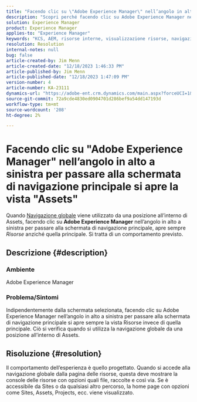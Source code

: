 ```yaml
---
title: "Facendo clic su \"Adobe Experience Manager\" nell’angolo in alto a sinistra per passare alla schermata di navigazione principale, si apre la visualizzazione \"Risorse\""
description: "Scopri perché facendo clic su Adobe Experience Manager nell’angolo in alto a sinistra si apre la visualizzazione Risorse invece di quella principale."
solution: Experience Manager
product: Experience Manager
applies-to: "Experience Manager"
keywords: "KCS, AEM, risorse interne, visualizzazione risorse, navigazione globale"
resolution: Resolution
internal-notes: null
bug: false
article-created-by: Jim Menn
article-created-date: "12/18/2023 1:46:33 PM"
article-published-by: Jim Menn
article-published-date: "12/18/2023 1:47:09 PM"
version-number: 4
article-number: KA-23111
dynamics-url: "https://adobe-ent.crm.dynamics.com/main.aspx?forceUCI=1&pagetype=entityrecord&etn=knowledgearticle&id=4d765ed5-ab9d-ee11-be37-6045bd006268"
source-git-commit: 72a9cde4830ed0904701d286bef9a54dd147193d
workflow-type: tm+mt
source-wordcount: '208'
ht-degree: 2%

---
```


# Facendo clic su &quot;Adobe Experience Manager&quot; nell’angolo in alto a sinistra per passare alla schermata di navigazione principale si apre la vista &quot;Assets&quot;


Quando [Navigazione globale](https://experienceleague.adobe.com/docs/experience-manager-cloud-service/content/sites/authoring/getting-started/basic-handling.html?lang=en#global-navigation) viene utilizzato da una posizione all’interno di Assets, facendo clic su <b>Adobe Experience Manager</b> nell’angolo in alto a sinistra per passare alla schermata di navigazione principale, apre sempre *Risorse* anziché quella principale. Si tratta di un comportamento previsto.

## Descrizione {#description}


### Ambiente

Adobe Experience Manager

### Problema/Sintomi

Indipendentemente dalla schermata selezionata, facendo clic su Adobe Experience Manager nell’angolo in alto a sinistra per passare alla schermata di navigazione principale si apre sempre la vista Risorse invece di quella principale. Ciò si verifica quando si utilizza la navigazione globale da una posizione all’interno di Assets.


## Risoluzione {#resolution}


Il comportamento dell’esperienza è quello progettato. Quando si accede alla navigazione globale dalla pagina delle risorse, questa deve mostrare la console delle risorse con opzioni quali file, raccolte e così via. Se è accessibile da Sites o da qualsiasi altro percorso, la home page con opzioni come Sites, Assets, Projects, ecc. viene visualizzato.

